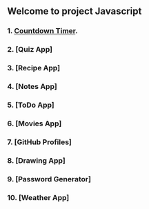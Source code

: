 ## Welcome to project Javascript




### 1. [Countdown Timer](/features/mastering-markdow/).

### 2. [Quiz App]

### 3. [Recipe App]

### 4. [Notes App]

### 5. [ToDo App]

### 6. [Movies App]

### 7. [GitHub Profiles]

### 8. [Drawing App]

### 9. [Password Generator]

### 10. [Weather App]


